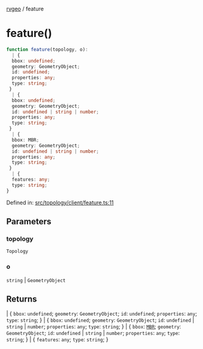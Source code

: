 [rvgeo](../index.md) / feature

# feature()

```ts
function feature(topology, o): 
  | {
  bbox: undefined;
  geometry: GeometryObject;
  id: undefined;
  properties: any;
  type: string;
 }
  | {
  bbox: undefined;
  geometry: GeometryObject;
  id: undefined | string | number;
  properties: any;
  type: string;
 }
  | {
  bbox: MBR;
  geometry: GeometryObject;
  id: undefined | string | number;
  properties: any;
  type: string;
 }
  | {
  features: any;
  type: string;
}
```

Defined in: [src/topology/client/feature.ts:11](https://github.com/pzq123456/RVGeo/blob/e727f6f6e310621d656b74948bed9956ff45a613/src/topology/client/feature.ts#L11)

## Parameters

### topology

`Topology`

### o

`string` | `GeometryObject`

## Returns

  \| \{
  `bbox`: `undefined`;
  `geometry`: `GeometryObject`;
  `id`: `undefined`;
  `properties`: `any`;
  `type`: `string`;
 \}
  \| \{
  `bbox`: `undefined`;
  `geometry`: `GeometryObject`;
  `id`: `undefined` \| `string` \| `number`;
  `properties`: `any`;
  `type`: `string`;
 \}
  \| \{
  `bbox`: [`MBR`](../type-aliases/MBR.md);
  `geometry`: `GeometryObject`;
  `id`: `undefined` \| `string` \| `number`;
  `properties`: `any`;
  `type`: `string`;
 \}
  \| \{
  `features`: `any`;
  `type`: `string`;
 \}
